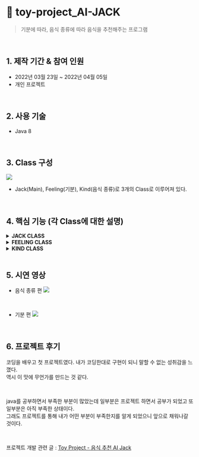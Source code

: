 # 🌌 toy-project_AI-JACK
> 기분에 따라, 음식 종류에 따라 음식을 추천해주는 프로그램

<br>

## 1. 제작 기간 & 참여 인원
- 2022년 03월 23일 ~ 2022년 04월 05일
- 개인 프로젝트

</br>

## 2. 사용 기술
  - Java 8

</br>

## 3. Class 구성
![](https://velog.velcdn.com/images/jack_whiteblack/post/8d745fd3-1520-49d3-b7eb-e8f384b0014b/image.png) 
- Jack(Main), Feeling(기분), Kind(음식 종류)로 3개의 Class로 이루어져 있다.

<br>

## 4. 핵심 기능 (각 Class에 대한 설명) 

<details>
<summary><b>JACK CLASS</b></summary>
<div markdown="1">

#### 01. equalsIgnoreCase() : 📌 [코드 확인](https://github.com/JONGHWI-PARK/toy-project_AI-JACK/blob/2c651902652bca406636182003a6ba488000a4b2/src/project01/Jack.java#L28)
![](https://velog.velcdn.com/images/jack_whiteblack/post/74112304-740f-47ad-aabb-bd9f7e0c6908/image.png) 
- equals()와 같이 문자열을 비교할 때 사용
: equals()는 대소문자를 구분해야 하지만 equalsIgnoreCase()는 대소문자를 구분하지 않아도 되기 때문에 이것을 사용하였다.

#### 02. indexOf() : 📌 [코드 확인](https://github.com/JONGHWI-PARK/toy-project_AI-JACK/blob/2c651902652bca406636182003a6ba488000a4b2/src/project01/Jack.java#L34)
![](https://velog.velcdn.com/images/jack_whiteblack/post/8d1828e8-144c-4223-bd87-c24b6d2c728b/image.png)
- indexOf()의 특정 문자 위치 조회를 활용하여 특정 문자를 출력할 수 있도록 하였다.

</div>
</details>

<details>
<summary><b>FEELING CLASS</b></summary>
<div markdown="1">

#### 01. Keywords : 📌 [코드 확인](https://github.com/JONGHWI-PARK/toy-project_AI-JACK/blob/2c651902652bca406636182003a6ba488000a4b2/src/project01/Feeling.java#L10)
![](https://velog.velcdn.com/images/jack_whiteblack/post/d3c86f9d-cbf1-4818-a5d2-777a61d7c177/image.png)

- 실제 AI Siri와 대화하듯이 프로그램이 진행되었으면 해서 질문과 대답의 키워드를 미리 입력해두었다. <br>
질문이나 대답 입력 시, 저장된 키워드가 포함되어있는 것을 확인하고 다음 코드로 넘어 갈수 있게 코드 작성을 하였다.
  <br>
  - 추후 키워드 추가 및 삭제 같은 유지보수가 용이하게 하기 위해 배열을 이용하여 데이터를 저장하였다.

#### 02. Random( ) : 📌 [코드 확인](https://github.com/JONGHWI-PARK/toy-project_AI-JACK/blob/2c651902652bca406636182003a6ba488000a4b2/src/project01/Feeling.java#L32)
![](https://velog.velcdn.com/images/jack_whiteblack/post/f1e25d12-488a-4729-95f9-732fb7f3470e/image.png)

- Random( ) 함수를 이용해 배열 값들을 랜덤으로 출력하도록 하였다.

</div>
</details>

<details>
<summary><b>KIND CLASS</b></summary>
<div markdown="1">

#### 01. Contains( ) : 📌 [코드 확인](https://github.com/JONGHWI-PARK/toy-project_AI-JACK/blob/2c651902652bca406636182003a6ba488000a4b2/src/project01/Kind.java#L35)
![](https://velog.velcdn.com/images/jack_whiteblack/post/9a72c4bd-8ead-4858-bf71-2f1113de9ef2/image.png)
- indexOf() 대신 사용했던 이유
      : 특정 문자열을 더 간단하게 취할 수 있어 사용했다.
  <br>
  <br>
- equals() 대신 사용했던 이유
      : 아이폰의 Siri와 대화하는 것처럼 하고 싶었다. <br>
      equals()는 입력 시, 지정한 문자열과 정확하게 일치해야 되기 때문에 contains()를 사용하여 지정 문자열만 포함되면 자유롭게 문장 구성을 할 수 있게 하였다.

</div>
</details>

</br>

## 5. 시연 영상
- 음식 종류 편
![](https://velog.velcdn.com/images/jack_whiteblack/post/52d43bb1-b77c-449e-a9ea-fc77724f7bb9/image.gif)

<br>

- 기분 편
![](https://velog.velcdn.com/images/jack_whiteblack/post/8f92c41c-24c7-438f-9792-5257c22c2f49/image.gif)

</br>

## 6. 프로젝트 후기
코딩을 배우고 첫 프로젝트였다. 내가 코딩한대로 구현이 되니 말할 수 없는 성취감을 느꼈다. <br>
역시 이 맛에 무언가를 만드는 것 같다. 

<br>

java를 공부하면서 부족한 부분이 많았는데 일부분은 프로젝트 하면서 공부가 되었고 또 일부분은 아직 부족한 상태이다. <br>
그래도 프로젝트를 통해 내가 어떤 부분이 부족한지를 알게 되었으니 앞으로 채워나갈 것이다.

<br>

프로젝트 개발 관련 글 : [Toy Project - 음식 추천 AI Jack](https://velog.io/@jack_whiteblack/Toy-Project-%EC%9D%8C%EC%8B%9D-%EC%B6%94%EC%B2%9C-AI-Jack)
